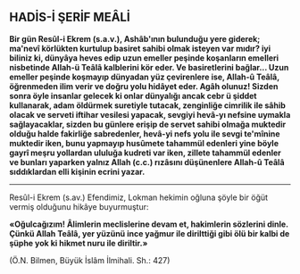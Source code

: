 ## HADİS-İ ŞERİF MEÂLİ

**Bir gün Resûl-i Ekrem (s.a.v.), Ashâb'ının bulunduğu yere giderek; ma'nevî körlükten kurtulup basiret sahibi olmak isteyen var mıdır? iyi biliniz ki, dünyâya heves edip uzun emeller peşinde koşanların emelleri nisbetinde Allah-ü Teâlâ kalblerini kör eder. Ve basiretlerini bağlar... Uzun emeller peşinde koşmayıp dünyadan yüz çevirenlere ise, Allah-û Teâlâ, öğrenmeden ilim verir ve doğru yolu hidâyet eder. Agâh olu­nuz! Sizden sonra öyle insanlar gelecek ki on­lar dünyalığı ancak cebr ü şiddet kullanarak, adam öldürmek suretiyle tutacak, zenginliğe cimrilik ile sâhib olacak ve serveti iftihar vesi­lesi yapacak, sevgiyi hevâ-yı nefsine uymakla sağlayacaklar, sizden bu günlere erişip de ser­vet sahibi olmağa muktedir olduğu halde fakir­liğe sabredenler, hevâ-yi nefs yolu ile sevgi te'mînine muktedir iken, bunu yapmayıp husûmete tahammül edenleri yine böyle gayrî meş­ru yollardan ululuğa kudreti var iken, zillete tahammül edenler ve bunları yaparken yalnız Allah (c.c.) rızâsını düşünenlere Allah-û Teâlâ sıddıklardan elli kişinin ecrini yazar.**

<hr>

Resûl-i Ekrem (s.av.) Efendimiz, Lokman hekimin oğluna şöyle bir öğüt vermiş olduğunu hikâye buyurmuştur:

**«Oğulcağızım! Âlimlerin meclislerine devam et, hakimlerin sözlerini dinle. Çünkü Allah Teâlâ, yer yüzünü ince yağmur ile dirilttiği gibi ölü bir kalbi de şüphe yok ki hikmet nuru ile diriltir.»**

(Ö.N. Bilmen, Büyük İslâm İlmihali. Sh.: 427)

